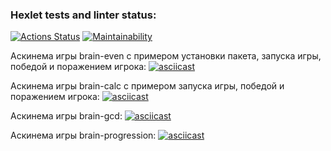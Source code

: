 ### Hexlet tests and linter status:
[![Actions Status](https://github.com/anilopchisak/frontend-project-44/actions/workflows/hexlet-check.yml/badge.svg)](https://github.com/anilopchisak/frontend-project-44/actions)
[![Maintainability](https://api.codeclimate.com/v1/badges/4f8ddcd53f097e3e2331/maintainability)](https://codeclimate.com/github/anilopchisak/frontend-project-44/maintainability)

Аскинема игры brain-even с примером установки пакета, запуска игры, победой и поражением игрока:
[![asciicast](https://asciinema.org/a/TVAVGSqqbPabZdnzcyrjNzRPV.svg)](https://asciinema.org/a/TVAVGSqqbPabZdnzcyrjNzRPV)

Аскинема игры brain-calc с примером запуска игры, победой и поражением игрока:
[![asciicast](https://asciinema.org/a/vna3kTbEnJINl44Coi5ZEYHUH.svg)](https://asciinema.org/a/vna3kTbEnJINl44Coi5ZEYHUH)

Аскинема игры brain-gcd:
[![asciicast](https://asciinema.org/a/vZlaxqzi3Hun0EZM4jyiYcJBW.svg)](https://asciinema.org/a/vZlaxqzi3Hun0EZM4jyiYcJBW)

Аскинема игры brain-progression:
[![asciicast](https://asciinema.org/a/g8VRrNY7RJXNsqSTSUdbxqY5G.svg)](https://asciinema.org/a/g8VRrNY7RJXNsqSTSUdbxqY5G)